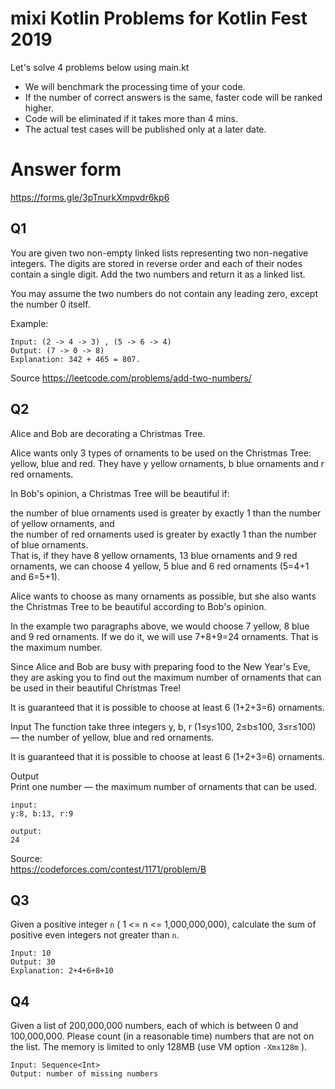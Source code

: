 # mixi Kotlin Problems for Kotlin Fest 2019

Let's solve 4 problems below using main.kt

- We will benchmark the processing time of your code.
- If the number of correct answers is the same, faster code will be ranked higher.
- Code will be eliminated if it takes more than 4 mins.
- The actual test cases will be published only at a later date.

# Answer form

https://forms.gle/3pTnurkXmpvdr6kp6

## Q1

You are given two non-empty linked lists representing two non-negative integers. The digits are stored in reverse order and each of their nodes contain a single digit. Add the two numbers and return it as a linked list.

You may assume the two numbers do not contain any leading zero, except the number 0 itself.

Example:

```
Input: (2 -> 4 -> 3) , (5 -> 6 -> 4)
Output: (7 -> 0 -> 8)
Explanation: 342 + 465 = 807.
```

Source
https://leetcode.com/problems/add-two-numbers/

## Q2

Alice and Bob are decorating a Christmas Tree.

Alice wants only 3 types of ornaments to be used on the Christmas Tree: yellow, blue and red. They have y yellow ornaments, b blue ornaments and r red ornaments.

In Bob's opinion, a Christmas Tree will be beautiful if:

the number of blue ornaments used is greater by exactly 1 than the number of yellow ornaments, and  
the number of red ornaments used is greater by exactly 1 than the number of blue ornaments.  
That is, if they have 8 yellow ornaments, 13 blue ornaments and 9 red ornaments, we can choose 4 yellow, 5 blue and 6 red ornaments (5=4+1 and 6=5+1).

Alice wants to choose as many ornaments as possible, but she also wants the Christmas Tree to be beautiful according to Bob's opinion.

In the example two paragraphs above, we would choose 7 yellow, 8 blue and 9 red ornaments. If we do it, we will use 7+8+9=24 ornaments. That is the maximum number.

Since Alice and Bob are busy with preparing food to the New Year's Eve, they are asking you to find out the maximum number of ornaments that can be used in their beautiful Christmas Tree!

It is guaranteed that it is possible to choose at least 6 (1+2+3=6) ornaments.

Input
The function take three integers y, b, r (1≤y≤100, 2≤b≤100, 3≤r≤100) — the number of yellow, blue and red ornaments.

It is guaranteed that it is possible to choose at least 6 (1+2+3=6) ornaments.

Output  
Print one number — the maximum number of ornaments that can be used.

```
input:
y:8, b:13, r:9

output:
24
```

Source:  
https://codeforces.com/contest/1171/problem/B

## Q3

Given a positive integer `n` ( 1 <= n <= 1,000,000,000),
calculate the sum of positive even integers not greater than `n`.

```
Input: 10
Output: 30
Explanation: 2+4+6+8+10
```


## Q4

Given a list of 200,000,000 numbers, each of which is between 0 and 100,000,000. 
Please count (in a reasonable time) numbers that are not on the list.
The memory is limited to only 128MB (use VM option `-Xmx128m` ).

```
Input: Sequence<Int>
Output: number of missing numbers
```
